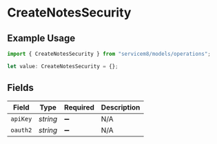 # CreateNotesSecurity

## Example Usage

```typescript
import { CreateNotesSecurity } from "servicem8/models/operations";

let value: CreateNotesSecurity = {};
```

## Fields

| Field              | Type               | Required           | Description        |
| ------------------ | ------------------ | ------------------ | ------------------ |
| `apiKey`           | *string*           | :heavy_minus_sign: | N/A                |
| `oauth2`           | *string*           | :heavy_minus_sign: | N/A                |